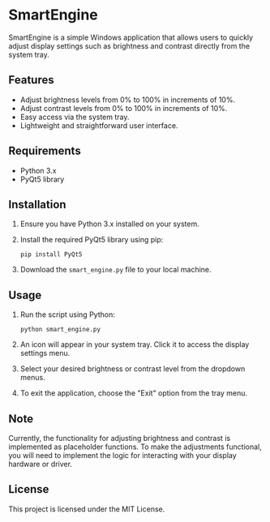# SmartEngine

SmartEngine is a simple Windows application that allows users to quickly adjust display settings such as brightness and contrast directly from the system tray. 

## Features

- Adjust brightness levels from 0% to 100% in increments of 10%.
- Adjust contrast levels from 0% to 100% in increments of 10%.
- Easy access via the system tray.
- Lightweight and straightforward user interface.

## Requirements

- Python 3.x
- PyQt5 library

## Installation

1. Ensure you have Python 3.x installed on your system.
2. Install the required PyQt5 library using pip:

    ```
    pip install PyQt5
    ```

3. Download the `smart_engine.py` file to your local machine.

## Usage

1. Run the script using Python:

    ```
    python smart_engine.py
    ```

2. An icon will appear in your system tray. Click it to access the display settings menu.
3. Select your desired brightness or contrast level from the dropdown menus.
4. To exit the application, choose the "Exit" option from the tray menu.

## Note

Currently, the functionality for adjusting brightness and contrast is implemented as placeholder functions. To make the adjustments functional, you will need to implement the logic for interacting with your display hardware or driver.

## License

This project is licensed under the MIT License.